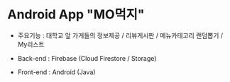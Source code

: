 # Android App "MO먹지"

- 주요기능 : 대학교 앞 가게들의 정보제공 / 리뷰게시판 / 메뉴카테고리 랜덤뽑기 / My리스트

- Back-end : Firebase (Cloud Firestore / Storage)

- Front-end : Android (Java)
